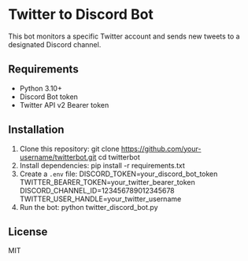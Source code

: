 # Twitter to Discord Bot

This bot monitors a specific Twitter account and sends new tweets to a designated Discord channel.

## Requirements
- Python 3.10+
- Discord Bot token
- Twitter API v2 Bearer token

## Installation
1. Clone this repository: git clone https://github.com/your-username/twitterbot.git cd twitterbot
2. Install dependencies: pip install -r requirements.txt
3. Create a `.env` file: DISCORD_TOKEN=your_discord_bot_token TWITTER_BEARER_TOKEN=your_twitter_bearer_token DISCORD_CHANNEL_ID=123456789012345678 TWITTER_USER_HANDLE=your_twitter_username
4. Run the bot: python twitter_discord_bot.py

## License
MIT
